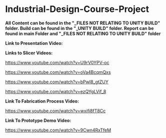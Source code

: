 # Industrial-Design-Course-Project

**All Content can be found in the "_FILES NOT RELATING TO UNITY BUILD" folder. Build can be found in the "_UNITY BUILD" folder. Report can be found in main Folder and "_FILES NOT RELATING TO UNITY BUILD" folder**


 **Link to Presentation Video:**


 **Links to Slicer Videos:**
 
https://www.youtube.com/watch?v=U9rV0YPV-oc

https://www.youtube.com/watch?v=oVa4BcqmQxs

https://www.youtube.com/watch?v=bPwI8_gtZUY

https://www.youtube.com/watch?v=ezQYgLVif_8


**Link To Fabrication Process Video:**

https://www.youtube.com/watch?v=wxifi8fT8Cc


**Link To Prototype Demo Video:**

https://www.youtube.com/watch?v=9Cwn4RxTfeM 

